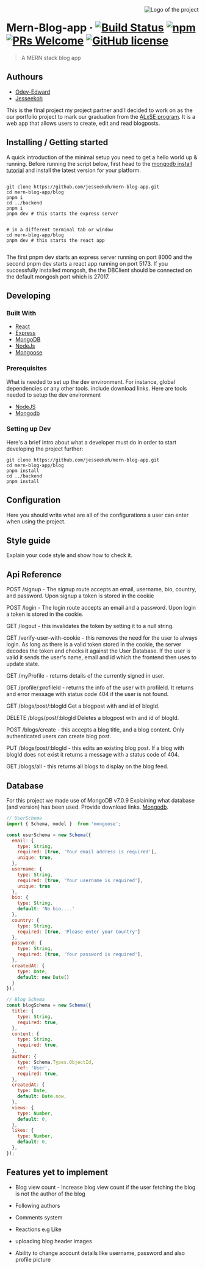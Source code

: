 <img src="./images/logo.sample.png" alt="Logo of the project" align="right">

# Mern-Blog-app &middot; [![Build Status](https://img.shields.io/travis/npm/npm/latest.svg?style=flat-square)](https://travis-ci.org/npm/npm) [![npm](https://img.shields.io/npm/v/npm.svg?style=flat-square)](https://www.npmjs.com/package/npm) [![PRs Welcome](https://img.shields.io/badge/PRs-welcome-brightgreen.svg?style=flat-square)](http://makeapullrequest.com) [![GitHub license](https://img.shields.io/badge/license-MIT-blue.svg?style=flat-square)](https://github.com/your/your-project/blob/master/LICENSE)
> A MERN stack blog app
## Authours
* [Odey-Edward](https://github.com/Odey-Edward)
* [Jesseekoh](https://github.com/jesseekoh) 


This is the final project my project partner and I decided to work on as the our portfolio project to mark our graduation from the [ALxSE program](https://alx.com).
It is a web app that allows users to create, edit and read blogposts. 

## Installing / Getting started

A quick introduction of the minimal setup you need to get a hello world up &
running.
Before running the script below, first head to the [mongodb install tutorial](https://www.mongodb.com/docs/manual/tutorial/install-mongodb-on-ubuntu/) and install the latest version for your platform.

```shell

git clone https://github.com/jesseekoh/mern-blog-app.git
cd mern-blog-app/blog
pnpm i
cd ../backend
pnpm i
pnpm dev # this starts the express server


# in a different terminal tab or window
cd mern-blog-app/blog
pnpm dev # this starts the react app


```

The first pnpm dev starts an express server running on port 8000 and the second pnpm dev starts a react app running on port 5173. If you successfully installed mongosh, the the DBClient should be connected on the default mongosh port which is 27017.
## Developing

### Built With
* [React](https://react.dev)
* [Express](https://expressjs.com)
* [MongoDB](https://mongodb.com)
* [NodeJs](https://nodejs.org)
* [Mongoose](https://mongoosejs.com)  


### Prerequisites
What is needed to set up the dev environment. For instance, global dependencies or any other tools. include download links.
Here are tools needed to setup the dev environment
* [NodeJS](https://nodejs.org)
* [Mongodb](https://mongodb.com)


### Setting up Dev

Here's a brief intro about what a developer must do in order to start developing
the project further:

```shell
git clone https://github.com/jesseekoh/mern-blog-app.git
cd mern-blog-app/blog
pnpm install
cd ../backend
pnpm install
```


## Configuration

Here you should write what are all of the configurations a user can enter when using the project.


## Style guide

Explain your code style and show how to check it.

## Api Reference


POST /signup - The signup route accepts an email, username, bio, country, and password. Upon signup a token is stored in the cookie    

POST /login - The login route accepts an email and a password. Upon login a token is stored in the cookie.  

GET /logout - this invalidates the token by setting it to a null string.  

GET /verify-user-with-cookie - this removes the need for the user to always login. As long as there is a valid token stored in the cookie, the server decodes the token and checks it against the User Database. If the user is valid it sends the user's name, email and id which the frontend then uses to update state.  


GET /myProfile - returns details of the currently signed in user.  

GET /profile/:profileId - returns the info of the user with profileId. It returns and error message with status code 404 if the user is not found.  

GET /blogs/post/:blogId Get a blogpost with and id of blogId.  

DELETE /blogs/post/:blogId Deletes a blogpost with and id of blogId.  

POST /blogs/create - this accepts a blog title, and a blog content. Only authenticated users can create blog post.  

PUT /blogs/post/:blogId - this edits an existing blog post. If a blog with blogId does not exist it returns a message with a status code of 404. 

GET /blogs/all - this returns all blogs to display on the blog feed.  





## Database

For this project we made use of MongoDB v7.0.9
Explaining what database (and version) has been used. Provide download links.
[Mongodb](https://www.mongodb.com/docs/manual/tutorial/install-mongodb-on-ubuntu/).

```js
// UserSchema
import { Schema, model }  from 'mongoose';

const userSchema = new Schema({
  email: {
    type: String,
    required: [true, 'Your email address is required'],
    unique: true,
  },
  username: {
    type: String,
    required: [true, 'Your username is required'],
    unique: true
  },
  bio: {
    type: String,
    default: 'No bio....'
  },
  country: {
    type: String,
    required: [true, 'Please enter your Country']
  },
  password: {
    type: String,
    required: [true, 'Your password is required'],
  },
  createdAt: {
    type: Date,
    default: new Date()
  }
});

// Blog Schema
const blogSchema = new Schema({
  title: {
    type: String,
    required: true,
  },
  content: {
    type: String,
    required: true,
  },
  author: {
    type: Schema.Types.ObjectId,
    ref: 'User',
    required: true,
  },
  createdAt: {
    type: Date,
    default: Date.now,
  },
  views: {
    type: Number,
    default: 0,
  },
  likes: {
    type: Number,
    default: 0,
  },
});
```



## Features yet to implement
* Blog view count - Increase blog view count if the user fetching the blog is not the author of the blog

* Following authors

* Comments system

* Reactions e.g Like 

* uploading blog header images

* Ability to change account details like username, password and also profile picture

